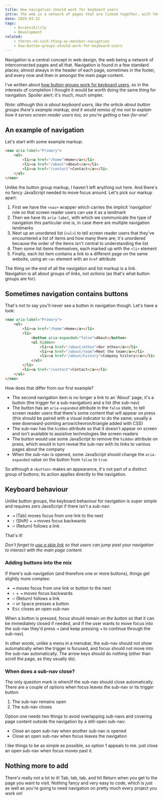 ```yaml
---
title: How navigation should work for keyboard users
intro: The web is a network of pages that are linked together, with those links often grouped in a navigation. Here's how keyboard users traverse navigation.
date: 2025-03-22
tags:
    - Accessibility
    - Development
related:
    - theres-no-such-thing-as-menubar-navigation
    - how-button-groups-should-work-for-keyboard-users
---
```


Navigation is a central concept in web design, the web being a network of interconnected pages and all that. Navigation is found in a few standard places; almost always in the header of each page, sometimes in the footer, and every now and then in amongst the main page content.

I've written about [how button groups work for keyboard users](/blog/how-button-groups-should-work-for-keyboard-users), so in the interests of completion I thought it would be worth doing the same thing for navigation. Spoiler alert: it's much, much simpler.

<i>Note: although this is about keyboard users, like the article about button groups there's example markup, and it would remiss of me not to explain how it serves screen reader users too, so you're getting a two-for-one!</i>


## An example of navigation

Let's start with some example markup:

```html
<nav aria-label="Primary">
    <ul>
        <li><a href="/home">Home</a></li>
        <li><a href="/about">About</a></li>
        <li><a href="/contact">Contact</a></li>
    </ul>
</nav>
```

Unlike the button group markup, I haven't left anything out here. And there's no fancy JavaScript needed to move focus around. Let's pick our markup apart:

1. First we have the `<nav>` wrapper which carries the implicit 'navigation' role so that screen reader users can use it as a landmark
2. Then we have its `aria-label`, with which we communicate the type of navigation this particular one is, in case there are multiple navigation landmarks
3. Next up an unordered list (`<ul>`) to tell screen reader users that they've encountered a list of items and how many there are; it's unordered because the order of the items isn't central to understanding the list
4. Then some list items themselves, each marked up with the `<li>` element
5. Finally, each list item contains a link to a different page on the same website, using an `<a>` element with an `href` attribute

The thing on the end of all the navigation and list markup is a link. Navigation is all about groups of *links*, not *actions* (as that's what button groups are for).


## Sometimes navigation contains buttons

That's not to say you'll never see a button in navigation though. Let's have a look:

```html
<nav aria-label="Primary">
    <ul>
        <li><a href="/home">Home</a></li>
        <li>
            <button aria-expanded="false">About</button>
            <ul hidden>
                <li><a href="/about/ethos">Our ethos</a></li>
                <li><a href="/about/team">Meet the team</a></li>
                <li><a href="/about/history">Company history</a></li>
            </ul>
        </li>
        <li><a href="/contact">Contact</a></li>
    </ul>
</nav>
```

How does that differ from our first example?

- The second navigation item is no longer a link to an 'About' page, it's a button (the trigger for a sub-navigation) and a list (the sub-nav)
- The button has an `aria-expanded` attribute in the `false` state, to tell screen reader users that there's some content that will appear on press (this should be paired with a visual indicator to do the same; usually a wee downward-pointing arrow/chevron/triangle added with CSS)
- The sub-nav has the `hidden` attribute so that it doesn't appear on screen and isn't available to assistive technologies like screen readers
- The button would use some JavaScript to remove the `hidden` attribute on press, which would in turn reveal the sub-nav with its links to various pages about the company
- When the sub-nav is opened, some JavaScript should change the `aria-expanded` value on the button from `false` to `true`

So although a `<button>` makes an appearance, it's not part of a distinct group of buttons; its action applies directly to the navigation.


## Keyboard behaviour

Unlike button groups, the keyboard behaviour for navigation is super simple and requires zero JavaScript if there isn't a sub-nav:

- <kbd>⇥</kbd> (Tab) moves focus from one link to the next
- <kbd>⇧</kbd> (Shift) + <kbd>⇥</kbd> moves focus backwards
- <kbd>⏎</kbd> (Return) follows a link

That's it!

<i>Don't forget to [use a skip link](/blog/skip-links-what-why-and-how) so that users can jump past your navigation to interact with the main page content.</i>

### Adding buttons into the mix

If there's sub-navigation (and therefore one or more buttons), things get slightly more complex:

- <kbd>⇥</kbd> moves focus from one link or button to the next
- <kbd>⇧</kbd> + <kbd>⇥</kbd> moves focus backwards
- <kbd>⏎</kbd> (Return) follows a link
- <kbd>⏎</kbd> or <kbd>Space</kbd> presses a button
- <kbd>Esc</kbd> closes an open sub-nav

When a button is pressed, focus should remain *on the button* so that it can be immediately closed if needed, and if the user wants to move focus into the sub-nav they'd press <kbd>⇥</kbd> (and keep pressing <kbd>⇥</kbd> to continue through the sub-nav).

In other words, unlike a menu in a menubar, the sub-nav should not show automatically when the trigger is focused, and focus should not move into the sub-nav automatically. The arrow keys should do nothing (other than scroll the page, as they usually do).

### When does a sub-nav close?

The only question mark is when/if the sub-nav should close automatically. There are a couple of options when focus leaves the sub-nav or its trigger button:

1. The sub-nav remains open
2. The sub-nav closes

Option one needs two things to avoid overlapping sub-navs and covering page content outside the navigation by a still-open sub-nav:

- Close an open sub-nav when another sub-nav is opened
- Close an open sub-nav when focus leaves the navigation

I like things to be as simple as possible, so option 1 appeals to me. just close an open sub-nav when focus moves past it.


## Nothing more to add

There's really not a lot to it! Tab, tab, tab, and hit Return when you get to the page you want to visit. Nothing fancy and very easy to code, which is just as well as you're going to need navigation on pretty much every project you work on!
